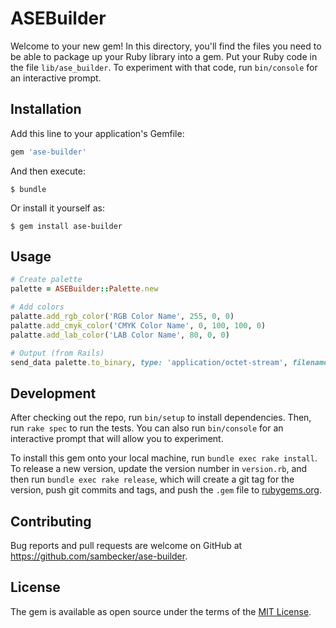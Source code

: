 # ASEBuilder

Welcome to your new gem! In this directory, you'll find the files you need to be able to package up your Ruby library into a gem. Put your Ruby code in the file `lib/ase_builder`. To experiment with that code, run `bin/console` for an interactive prompt.

## Installation

Add this line to your application's Gemfile:

```ruby
gem 'ase-builder'
```

And then execute:

    $ bundle

Or install it yourself as:

    $ gem install ase-builder

## Usage

```ruby
# Create palette
palette = ASEBuilder::Palette.new

# Add colors
palatte.add_rgb_color('RGB Color Name', 255, 0, 0)
palatte.add_cmyk_color('CMYK Color Name', 0, 100, 100, 0)
palatte.add_lab_color('LAB Color Name', 80, 0, 0)

# Output (from Rails)
send_data palette.to_binary, type: 'application/octet-stream', filename: 'palette.ase'
```

## Development

After checking out the repo, run `bin/setup` to install dependencies. Then, run `rake spec` to run the tests. You can also run `bin/console` for an interactive prompt that will allow you to experiment.

To install this gem onto your local machine, run `bundle exec rake install`. To release a new version, update the version number in `version.rb`, and then run `bundle exec rake release`, which will create a git tag for the version, push git commits and tags, and push the `.gem` file to [rubygems.org](https://rubygems.org).

## Contributing

Bug reports and pull requests are welcome on GitHub at https://github.com/sambecker/ase-builder.

## License

The gem is available as open source under the terms of the [MIT License](https://opensource.org/licenses/MIT).
